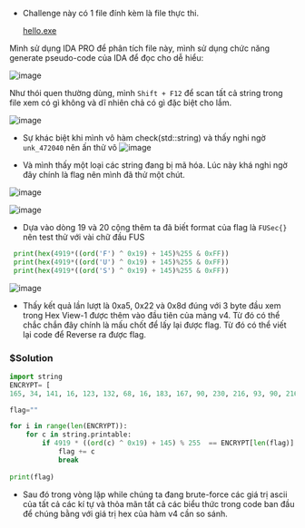 - Challenge này có 1 file đính kèm là file thực thi.
  
  [hello.exe](https://github.com/M4rv3l-M3tavers3/FUSEC_2022/blob/main/Reversing/hello.exe)

Mình sử dụng IDA PRO để phân tích file này, mình sử dụng chức năng generate pseudo-code của IDA để đọc cho dễ hiểu:

![image](https://user-images.githubusercontent.com/93731698/195073225-c5232225-15de-46ca-bde7-1dadbcdac4a6.png)

Như thói quen thường dùng, mình `Shift + F12` để scan tất cả string trong file xem có gì không và dĩ nhiên chả có gì đặc biệt cho lắm.

![image](https://user-images.githubusercontent.com/93731698/195073698-4254d495-e726-4c74-af4f-44905c85e77e.png)

- Sự khác biệt khi mình vô hàm check(std::string) và thấy nghi ngờ `unk_472040` nên ấn thử vô 
![image](https://user-images.githubusercontent.com/93731698/195155944-f6341e7f-fe18-4bf2-bf96-bf44e4d0cb4b.png)

- Và mình thấy một loại các string đang bị mã hóa. Lúc này khá nghi ngờ đây chính là flag nên mình đã thử một chút. 

![image](https://user-images.githubusercontent.com/93731698/195156055-0bb2aba0-734c-4768-976a-7a2174487d0f.png)



 ![image](https://user-images.githubusercontent.com/93731698/195154030-1a45a581-97b7-480e-8ec0-8b03b03dce8c.png)

- Dựa vào dòng 19 và 20 cộng thêm ta đã biết format của flag là `FUSec{}` nên test thử với vài chữ đầu FUS


```python
 print(hex(4919*((ord('F') ^ 0x19) + 145)%255 & 0xFF))
 print(hex(4919*((ord('U') ^ 0x19) + 145)%255 & 0xFF))
 print(hex(4919*((ord('S') ^ 0x19) + 145)%255 & 0xFF))
```
![image](https://user-images.githubusercontent.com/93731698/195150235-716244ce-3d6e-40f8-958e-452e23d699f0.png)


- Thấy kết quả lần lượt là 0xa5, 0x22 và 0x8d đúng với 3 byte đầu xem trong Hex View-1 được thêm vào đầu tiên của mảng v4. Từ đó có thể chắc chắn đây chính là mấu chốt để lấy lại được flag. Từ đó có thể viết lại code để Reverse ra được flag.

### $Solution

```python
import string 
ENCRYPT= [
165, 34, 141, 16, 123, 132, 68, 16, 183, 167, 90, 230, 216, 93, 90, 216, 109, 249, 238, 35, 109, 109, 93, 142, 183, 197, 68, 90, 68, 167, 16 ,175, 238, 35, 197, 197, 197, 197, 183 ,238 ,238 ,249 ,216 ,90 ,68, 183, 216 ,230, 216, 230, 197, 35 ,93 ,249, 93, 230, 90 ,238 ,16 ,216, 175, 109, 68 ,249, 93, 142, 68, 68, 167, 93, 25]

flag=""

for i in range(len(ENCRYPT)):
    for c in string.printable:
        if 4919 * ((ord(c) ^ 0x19) + 145) % 255  == ENCRYPT[len(flag)]:
            flag += c
            break
            
print(flag)

```

- Sau đó trong vòng lặp while chúng ta đang brute-force các giá trị ascii của tất cả các kí tự và thỏa mãn tất cả các biểu thức trong code ban đầu để chúng bằng với giá trị hex của hàm v4 cần so sánh.
